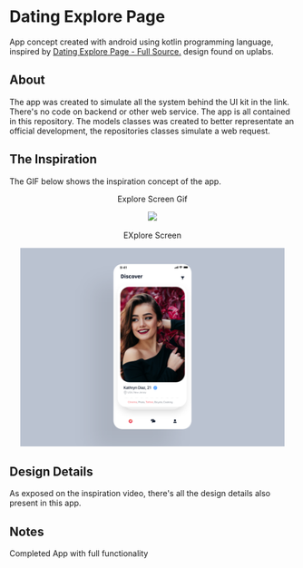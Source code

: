 # Dating Explore Page
App concept created with android using kotlin programming language, inspired by [Dating Explore Page - Full Source.](https://www.uplabs.com/posts/dating-explore-page-full-source) design found on uplabs.

## About
The app was created to simulate all the system behind the UI kit in the link. There's no code on backend or other web service. The app is all contained in this repository. The models classes was created to better representate an official development, the repositories classes simulate a web request.

## The Inspiration
The GIF below shows the inspiration concept of the app.

<p align="center">Explore Screen Gif</p>
<p align="center">
  <img height="500" src="https://github.com/jeremy02/dating_explore_page/blob/master/screenshots/app_preview.gif">
</p>

<p align="center">EXplore Screen</p>
<p align="center">
  <img height="350" src="https://github.com/jeremy02/dating_explore_page/blob/master/screenshots/app_attachment.png">
</p>

## Design Details
As exposed on the inspiration video, there's all the design details also present in this app.

## Notes
Completed App with full functionality
